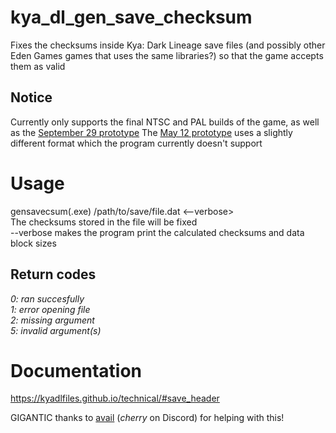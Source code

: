 # kya_dl_gen_save_checksum
Fixes the checksums inside Kya: Dark Lineage save files (and possibly other Eden Games games that uses the same libraries?) so that the game accepts them as valid
## Notice
Currently only supports the final NTSC and PAL builds of the game, as well as the [September 29 prototype](https://hiddenpalace.org/Kya:\_Dark\_Lineage\_\(Sep_29,\_2003\_prototype\))  
The [May 12 prototype](https://hiddenpalace.org/Kya:\_Dark\_Lineage\_\(May\_12,\_2003\_prototype\)) uses a slightly different format which the program currently doesn't support

# Usage
gensavecsum(.exe) /path/to/save/file.dat <--verbose>  
The checksums stored in the file will be fixed  
--verbose makes the program print the calculated checksums and data block sizes  
## Return codes
*0: ran succesfully*  
*1: error opening file*  
*2: missing argument*  
*5: invalid argument(s)* 

# Documentation
https://kyadlfiles.github.io/technical/#save_header 

GIGANTIC thanks to [avail](https://github.com/avail) (_cherry_ on Discord) for helping with this!
